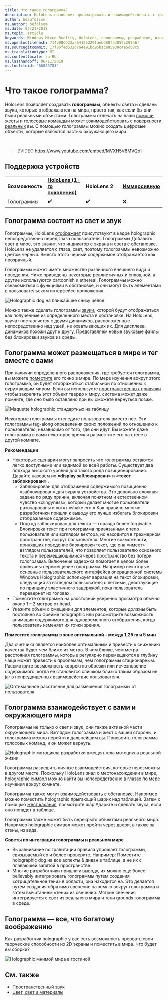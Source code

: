 ```yaml
---
title: Что такое голограмма?
description: HoloLens позволяет просматривать и взаимодействовать с трехмерной голограммы, объекты внесенные света и звука, которые отображаются на мира.
author: beaufolsom
ms.author: befolsom
ms.date: 03/21/2018
ms.topic: article
keywords: Windows Mixed Reality, HoloLens, голограммы, разработки, взаимодействия
ms.openlocfilehash: 714b08db23aa641252291aebe89fa3059c209a6f
ms.sourcegitcommit: 17f86fed532d7a4e91bd95baca05930c4a5c68c5
ms.translationtype: MT
ms.contentlocale: ru-RU
ms.lasthandoff: 06/11/2019
ms.locfileid: "66829783"
---
```

# <a name="what-is-a-hologram"></a>Что такое голограмма?

HoloLens позволяет создавать **голограммы**, объекты света и сделаны звука, которые отображаются на мира, просто так, как если бы они были реальными объектами. Голограммы отвечать на ваши [помощи](gaze.md), [жесты](gestures.md) и [голосовые команды](voice-input.md)и может взаимодействовать с [поверхности реальных](spatial-mapping.md) вы. С помощью голограммы можно создать цифровые объекты, которые являются частью окружающего мира.

<br>

>[!VIDEO https://www.youtube.com/embed/MVXH5V8MVQo]

## <a name="device-support"></a>Поддержка устройств

<table>
    <colgroup>
    <col width="25%" />
    <col width="25%" />
    <col width="25%" />
    <col width="25%" />
    </colgroup>
    <tr>
        <td><strong>Возможность</strong></td>
        <td><a href="hololens-hardware-details.md"><strong>HoloLens (1-го поколения)</strong></a></td>
        <td><strong>HoloLens 2</strong></td>
        <td><a href="immersive-headset-hardware-details.md"><strong>Иммерсивную</strong></a></td>
    </tr>
     <tr>
        <td>Голограммы</td>
        <td>✔️</td>
        <td>✔️</td>
        <td>❌</td>
    </tr>
</table>

## <a name="a-hologram-is-made-of-light-and-sound"></a>Голограмма состоит из свет и звук

Голограммы, HoloLens [отображает](rendering.md) присутствуют в кадре holographic непосредственно перед глаза пользователя. Голограммы Добавить свет в мире, это значит, что индикатор с экрана и света с обстановке. HoloLens не удаляется с глаза, свет, поэтому голограммы невозможно цветом черный. Вместо этого черный содержимое отображается как прозрачный.

Голограммы может иметь множество различного внешнего вида и поведения. Ниже приведены некоторые реалистичных и сплошной, а другие используются cartoonish и ethereal. Голограммы можно ознакомиться с функциями в обстановке, и они могут быть элементами в пользовательском интерфейсе приложения.

![Holographic dog на ближайшее снизу целое](images/fang3-640px.jpg)

Можно также сделать голограммы [звуки](spatial-sound.md), которой будут отображаться как полученные из определенного места в обстановке. На HoloLens, звучат поставляется с двумя динамиков, расположенные непосредственно над ушей, не охватывающих их. Для дисплеев, динамиков похожи друг к другу, Представляем новые звуковые файлы без блокировки звуков из среды.

## <a name="a-hologram-can-be-placed-in-the-world-or-tag-along-with-you"></a>Голограмма может размещаться в мире и тег вместе с вами

При наличии определенного расположения, где требуется голограмма, вы можете [поместите](coordinate-systems.md) его точно в мире. По мере изучения вокруг этого голограмма, он будет отображаться стабильной по отношению к окружающим миром. Если вы используете [пространственных привязки](coordinate-systems.md#spatial-anchors) чтобы закрепить этот объект твердо к миру, система может даже помните, где оно было оставлено при вы сможете вернуться позже.

![Maquette holographic стандартных на таблицу](images/image5-640px.png)

Некоторые голограммы отследите пользователя вместо нее. Эти голограммы tag-along определения своих положений по отношению к пользователю, независимо от того, где они идут. Вы можете даже голограмма с вами некоторое время и разместите его на стене в другой комнате.

**Рекомендации**
* Некоторые сценарии могут запросить что голограммы остаются легко доступными или видимой во всей работы. Существует два подхода высокого уровня для такого рода позиционирования. Давайте назовем их **«display заблокирован»** и **«текст заблокирован»** .
   * Заблокирован для отображения содержимого позиционно «заблокирован» для экрана устройства. Это довольно сложная задача по ряду причин, включая понятном и естественном чувство «clingyness», который делает многие пользователи разочарованы и хотят «shake его.» Как правило многие разработчики пришли к выводу его лучше избегать блокировки отображаемое содержимое.
   * Подход заблокирован для текста — гораздо более forgivable. Блокировка текст при голограмма привязанным к тело пользователя или взглядом вектора, но находится в трехмерном пространстве, вокруг пользователя. Многие возможности, принявших поведение блокировки текст, где она «имеет» взглядом пользователей, что позволяет пользователю основного текста и перемещающимися через пространство без потери голограмма. Включение задержка помогает в целом более привычны перемещение голограмма. Например некоторые основные пользовательского интерфейса операционной системы Windows Holographic использует вариация на текст блокировки, следующий за взглядом пользователя с легкими, действующие по принципу эластичного задержкой, пока пользователь перевернет их головах.
* Поместите голограмма на расстоянии уверенно просмотра обычно около 1 – 2 метров от head.
* Укажите объем о смещении для элементов, которые должны быть постоянно во фрейме holographic или рассмотрите возможность анимации содержимого для одновременного отображения, когда пользователь изменяет их точки зрения.

**Поместите голограммы в зоне оптимальной - между 1,25 m и 5 мин**

Два счетчика является наиболее оптимальным и привести к снижению качества будет чем ближе из метра. В чем ближе, чем метра расстояния голограммы, которые регулярно перемещаются в глубину чаще может привести к проблемам, чем голограммы стационарным. Рассмотрите возможность корректно обрезки или исчезновение содержимого, когда ее становится слишком близко таким образом не jar в непредвиденных взаимодействие пользователя.

![Оптимальное расстояние для размещения голограммы от пользователя.](images/distanceguiderendering-640px.png)

## <a name="a-hologram-interacts-with-you-and-your-world"></a>Голограмма взаимодействует с вами и окружающего мира

Голограммы не только о свет и звук; они также активной части окружающего мира. Взглядом голограмма и жест с вашей стороны, и голограмма можно перейти к дальнейшим вы. Присвоить голограмма голосовых команд, и он может вернуть.

![Holographic мотоцикла разработки вмещен тела мотоцикла реальной жизни](images/image8-640px.png)

Голограммы разрешить личные взаимодействия, которые невозможны в другом месте. Поскольку HoloLens знал о местонахождении в мире, holographic символ можно найти вы непосредственно в глазах по мере изучения вокруг комнате.

Голограмма также могут взаимодействовать с обстановке. Например можно поместить holographic прыгающий шарик над таблицей. Затем с помощью [жест касания](gestures.md#air-tap), посмотрите шар Ударьте и сделать звука, если оно попадет в таблице.

Голограммы также может быть перекрыто объектами реального мира. Например holographic символ может пройти через двери, а также за стены, из вида.

**Советы по интеграции голограммы и реальном мире**
* Выравнивание по гравитации правила упрощает голограммы, связываемый со и более проверите. Например: Поместите holographic dog на все аспекты & диван в таблице, а не их с плавающей запятой в пространстве.
* Многие разработчики пришли к выводу, их можно еще более believably интегрировать голограммы путем создания «отрицательное тени» в области, она находится на. Это делается путем создания обратимо свечение на землю вокруг голограмма и затем вычитанием «тени» из свечения. Мягкие свечения интегрируется с свет из реального мира и тени grounds голограмма в среде.

## <a name="a-hologram-is-whatever-you-dream-up"></a>Голограмма — все, что богатому воображению

Как разработчик holographic у вас есть возможность прервать свои творческие способности из 2D экраны и поместить в мира. Что будет *вы* сборки?

![Holographic мнимой мира в гостиной](images/designoverview.jpg)

## <a name="see-also"></a>См. также
* [Пространственный звук](spatial-sound.md)
* [Цвет, свет и материалы](color,-light-and-materials.md)
